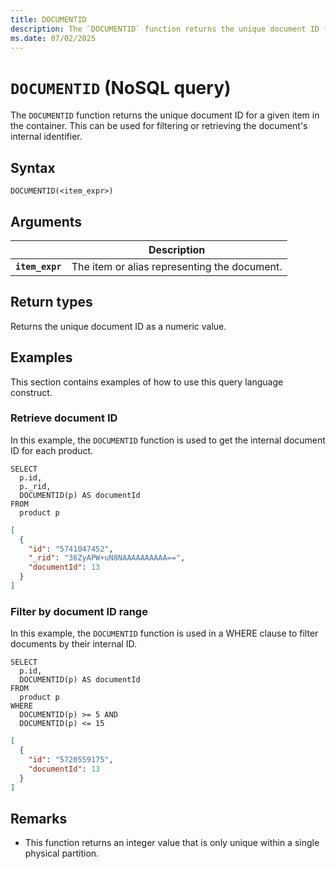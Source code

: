 ```yaml
---
title: DOCUMENTID
description: The `DOCUMENTID` function returns the unique document ID for a given item in the container. This can be used for filtering or retrieving the document&#39;s internal identifier.
ms.date: 07/02/2025
---
```


# `DOCUMENTID` (NoSQL query)

The `DOCUMENTID` function returns the unique document ID for a given item in the container. This can be used for filtering or retrieving the document's internal identifier.

## Syntax

```nosql
DOCUMENTID(<item_expr>)
```

## Arguments

| | Description |
| --- | --- |
| **`item_expr`** | The item or alias representing the document. |

## Return types

Returns the unique document ID as a numeric value.

## Examples

This section contains examples of how to use this query language construct.

### Retrieve document ID

In this example, the `DOCUMENTID` function is used to get the internal document ID for each product.

```nosql
SELECT
  p.id,
  p._rid,
  DOCUMENTID(p) AS documentId
FROM  
  product p
```

```json
[
  {
    "id": "5741047452",
    "_rid": "36ZyAPW+uN8NAAAAAAAAAA==",
    "documentId": 13
  }
]
```

### Filter by document ID range

In this example, the `DOCUMENTID` function is used in a WHERE clause to filter documents by their internal ID.

```nosql
SELECT
  p.id,
  DOCUMENTID(p) AS documentId
FROM  
  product p
WHERE
  DOCUMENTID(p) >= 5 AND
  DOCUMENTID(p) <= 15
```

```json
[
  {
    "id": "5720559175",
    "documentId": 13
  }
]
```

## Remarks

- This function returns an integer value that is only unique within a single physical partition.
